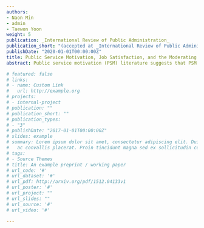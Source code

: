 ```yaml
---
authors:
- Naon Min
- admin
- Taewon Yoon
weight: 5
publication: _International Review of Public Administration_
publication_short: "(accepted at _International Review of Public Administration_)"
publishDate: "2020-01-01T00:00:00Z"
title: Public Service Motivation, Job Satisfaction, and the Moderating Effect of Employment Sector: A Meta-Analysis
abstract: Public service motivation (PSM) literature suggests that PSM has a positive effect on employees’ job satisfaction. Using meta-analysis, this study examines the aggregate effect of PSM on job satisfaction. In addition, this study investigates whether sector affiliation moderates the relationship between PSM and employee job satisfaction. Based on reported correlations between PSM and job satisfaction from 46 studies, this study finds compelling evidence for a positive relationship between PSM and job satisfaction. Furthermore, a subsequent analysis reveals that this relationship is stronger for individuals who work in the government sector.

# featured: false
# links:
# - name: Custom Link
#   url: http://example.org
# projects:
# - internal-project
# publication: ""
# publication_short: ""
# publication_types:
# - "3"
# publishDate: "2017-01-01T00:00:00Z"
# slides: example
# summary: Lorem ipsum dolor sit amet, consectetur adipiscing elit. Duis posuere tellus
#   ac convallis placerat. Proin tincidunt magna sed ex sollicitudin condimentum.
# tags:
# - Source Themes
# title: An example preprint / working paper
# url_code: '#'
# url_dataset: '#'
# url_pdf: http://arxiv.org/pdf/1512.04133v1
# url_poster: '#'
# url_project: ""
# url_slides: ""
# url_source: '#'
# url_video: '#'

---
```

